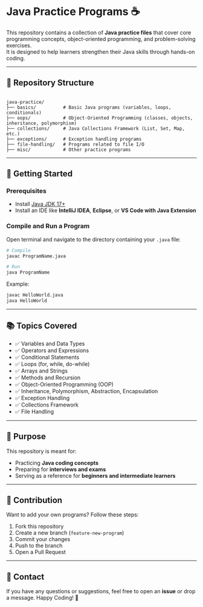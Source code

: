# Java Practice Programs ☕

This repository contains a collection of **Java practice files** that cover core programming concepts, object-oriented programming, and problem-solving exercises.  
It is designed to help learners strengthen their Java skills through hands-on coding.

---

## 📂 Repository Structure

```

java-practice/
├── basics/          # Basic Java programs (variables, loops, conditionals)
├── oops/            # Object-Oriented Programming (classes, objects, inheritance, polymorphism)
├── collections/     # Java Collections Framework (List, Set, Map, etc.)
├── exceptions/      # Exception handling programs
├── file-handling/   # Programs related to file I/O
├── misc/            # Other practice programs

````

---

## 🚀 Getting Started

### Prerequisites
- Install [Java JDK 17+](https://www.oracle.com/java/technologies/javase-jdk17-downloads.html)  
- Install an IDE like **IntelliJ IDEA**, **Eclipse**, or **VS Code with Java Extension**

### Compile and Run a Program
Open terminal and navigate to the directory containing your `.java` file:

```bash
# Compile
javac ProgramName.java

# Run
java ProgramName
````

Example:

```bash
javac HelloWorld.java
java HelloWorld
```

---

## 📚 Topics Covered

* ✅ Variables and Data Types
* ✅ Operators and Expressions
* ✅ Conditional Statements
* ✅ Loops (for, while, do-while)
* ✅ Arrays and Strings
* ✅ Methods and Recursion
* ✅ Object-Oriented Programming (OOP)
* ✅ Inheritance, Polymorphism, Abstraction, Encapsulation
* ✅ Exception Handling
* ✅ Collections Framework
* ✅ File Handling

---

## 🎯 Purpose

This repository is meant for:

* Practicing **Java coding concepts**
* Preparing for **interviews and exams**
* Serving as a reference for **beginners and intermediate learners**

---

## 🤝 Contribution

Want to add your own programs? Follow these steps:

1. Fork this repository
2. Create a new branch (`feature-new-program`)
3. Commit your changes
4. Push to the branch
5. Open a Pull Request

---

## 📧 Contact

If you have any questions or suggestions, feel free to open an **issue** or drop a message.
Happy Coding! 🚀


